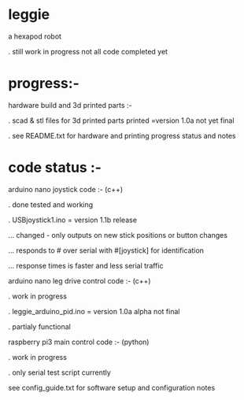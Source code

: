 # leggie

a hexapod robot

.    still work in progress not all code completed yet 

# progress:-


hardware build and 3d printed parts :-

.    scad & stl files for 3d printed parts printed =version 1.0a not yet final

.    see README.txt for hardware and printing progress status and notes


# code status :-

arduino nano  joystick code :-            (c++)

.    done tested and working

.    USBjoystick1.ino       = version 1.1b  release

... changed -  only outputs on new stick positions or button changes

... responds to # over serial with #[joystick] for identification

... response times is faster and less serial traffic 

arduino nano  leg drive control code :-   (c++)

.   work in progress

.   leggie_arduino_pid.ino = version 1.0a  alpha not final

.   partialy functional 


raspberry pi3  main control code  :-      (python)

.   work in progress 

.   only serial test script currently 

see config_guide.txt for software setup and configuration notes
